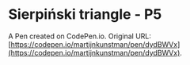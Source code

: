 # Sierpiński triangle - P5

A Pen created on CodePen.io. Original URL: [https://codepen.io/martijnkunstman/pen/dydBWVx](https://codepen.io/martijnkunstman/pen/dydBWVx).

